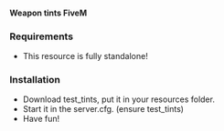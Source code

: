 #### Weapon tints FiveM

### Requirements
- This resource is fully standalone!


### Installation
- Download test_tints, put it in your resources folder.
- Start it in the server.cfg. (ensure test_tints)
- Have fun!
